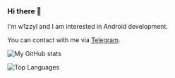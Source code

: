 ### Hi there 👋

I'm w1zzyl and I am interested in Android development. 

You can contact with me via [Telegram](t.me/realw1zzyl). 

![My GitHub stats](https://github-readme-stats.vercel.app/api?username=w1zzyl&show_icons=true&count_private=true&custom_title=My%20Github%20Stats&theme=white&hide_border=false)

![Top Languages](https://github-readme-stats.vercel.app/api/top-langs/?username=w1zzyl&custom_title=My%20Top%20Used%20Languages&theme=red&hide_border=true)


